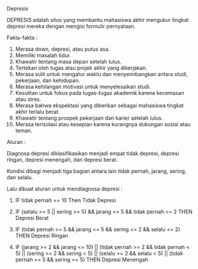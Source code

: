 Depresis

DEPRESIS adalah situs yang membantu mahasiswa akhir mengukur tingkat depresi mereka dengan mengisi formulir pernyataan. 

Fakta-fakta :

 1.  Merasa down, depresi, atau putus asa.
 2.  Memiliki masalah tidur.
 3.  Khawatir tentang masa depan setelah lulus.
 4.  Tertekan oleh tugas atau projek akhir yang dikerjakan.
 5.  Merasa sulit untuk mengatur waktu dan menyeimbangkan antara studi, pekerjaan, dan kehidupan.
 6.  Merasa kehilangan motivasi untuk menyelesaikan studi.
 7.  Kesulitan untuk fokus pada tugas-tugas akademik karena kecemasan atau stres.
 8.  Merasa bahwa ekspektasi yang diberikan sebagai mahasiswa tingkat akhir terlalu berat.
 9.  Khawatir tentang prospek pekerjaan dan karier setelah lulus.
 10. Merasa terisolasi atau kesepian karena kurangnya dukungan sosial atau teman.

Aturan :

Diagnosa depresi diklasifikasikan menjadi empat tidak depresi, depresi ringan, depresi menengah, dan depresi berat.

Kondisi dibagi menjadi tiga bagian antara lain tidak pernah, jarang, sering, dan selalu.

Lalu dibuat aturan untuk mendiagnosa depresi :

1. IF tidak pernah == 10 Then Tidak Depresi 

2. IF (selalu >= 5 || sering >= 5) && jarang <= 5 && tidak pernah <= 2 THEN Depresi Berat

3. IF (tidak pernah >= 5 && jarang <= 5 && sering <= 2 && selalu <= 2) THEN Depresi Ringan

4. IF (jarang >= 2 && jarang <= 10) || (tidak pernah >= 2 && tidak pernah < 5) || (sering >= 2 && sering < 5) ||
   (selalu >= 2 && selalu < 5) || (tidak pernah == 5 && sering == 5) THEN Depresi Menengah
